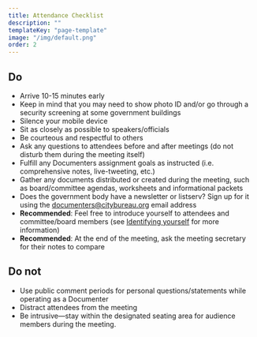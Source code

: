 ```yaml
---
title: Attendance Checklist
description: ""
templateKey: "page-template"
image: "/img/default.png"
order: 2
---
```


## Do

- Arrive 10-15 minutes early
- Keep in mind that you may need to show photo ID and/or go through a security screening at some government buildings
- Silence your mobile device
- Sit as closely as possible to speakers/officials
- Be courteous and respectful to others
- Ask any questions to attendees before and after meetings (do not disturb them during the meeting itself)
- Fulfill any Documenters assignment goals as instructed (i.e. comprehensive notes, live-tweeting, etc.)
- Gather any documents distributed or created during the meeting, such as board/committee agendas, worksheets and informational packets
- Does the government body have a newsletter or listserv? Sign up for it using the documenters@citybureau.org email address
- **Recommended**: Feel free to introduce yourself to attendees and committee/board members (see [Identifying yourself](/on-assignment/identifying-yourself/) for more information)
- **Recommended**: At the end of the meeting, ask the meeting secretary for their notes to compare

## Do not

- Use public comment periods for personal questions/statements while operating as a Documenter
- Distract attendees from the meeting
- Be intrusive—stay within the designated seating area for audience members during the meeting.
